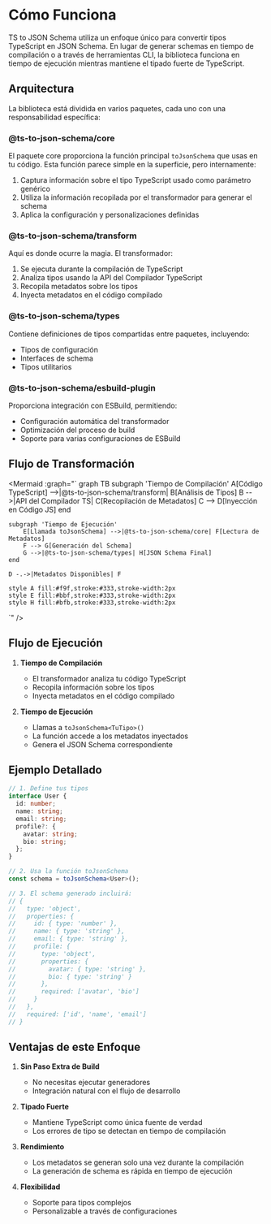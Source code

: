 # Cómo Funciona

TS to JSON Schema utiliza un enfoque único para convertir tipos TypeScript en JSON Schema. En lugar de generar schemas en tiempo de compilación o a través de herramientas CLI, la biblioteca funciona en tiempo de ejecución mientras mantiene el tipado fuerte de TypeScript.

## Arquitectura

La biblioteca está dividida en varios paquetes, cada uno con una responsabilidad específica:

### @ts-to-json-schema/core

El paquete core proporciona la función principal `toJsonSchema` que usas en tu código. Esta función parece simple en la superficie, pero internamente:

1. Captura información sobre el tipo TypeScript usado como parámetro genérico
2. Utiliza la información recopilada por el transformador para generar el schema
3. Aplica la configuración y personalizaciones definidas

### @ts-to-json-schema/transform

Aquí es donde ocurre la magia. El transformador:

1. Se ejecuta durante la compilación de TypeScript
2. Analiza tipos usando la API del Compilador TypeScript
3. Recopila metadatos sobre los tipos
4. Inyecta metadatos en el código compilado

### @ts-to-json-schema/types

Contiene definiciones de tipos compartidas entre paquetes, incluyendo:

- Tipos de configuración
- Interfaces de schema
- Tipos utilitarios

### @ts-to-json-schema/esbuild-plugin

Proporciona integración con ESBuild, permitiendo:

- Configuración automática del transformador
- Optimización del proceso de build
- Soporte para varias configuraciones de ESBuild

## Flujo de Transformación

<Mermaid :graph="`
graph TB
    subgraph 'Tiempo de Compilación'
        A[Código TypeScript] -->|@ts-to-json-schema/transform| B[Análisis de Tipos]
        B -->|API del Compilador TS| C[Recopilación de Metadatos]
        C --> D[Inyección en Código JS]
    end

    subgraph 'Tiempo de Ejecución'
        E[Llamada toJsonSchema] -->|@ts-to-json-schema/core| F[Lectura de Metadatos]
        F --> G[Generación del Schema]
        G -->|@ts-to-json-schema/types| H[JSON Schema Final]
    end

    D -.->|Metadatos Disponibles| F

    style A fill:#f9f,stroke:#333,stroke-width:2px
    style E fill:#bbf,stroke:#333,stroke-width:2px
    style H fill:#bfb,stroke:#333,stroke-width:2px
`" />

## Flujo de Ejecución

1. **Tiempo de Compilación**
   - El transformador analiza tu código TypeScript
   - Recopila información sobre los tipos
   - Inyecta metadatos en el código compilado

2. **Tiempo de Ejecución**
   - Llamas a `toJsonSchema<TuTipo>()`
   - La función accede a los metadatos inyectados
   - Genera el JSON Schema correspondiente

## Ejemplo Detallado

```typescript
// 1. Define tus tipos
interface User {
  id: number;
  name: string;
  email: string;
  profile?: {
    avatar: string;
    bio: string;
  };
}

// 2. Usa la función toJsonSchema
const schema = toJsonSchema<User>();

// 3. El schema generado incluirá:
// {
//   type: 'object',
//   properties: {
//     id: { type: 'number' },
//     name: { type: 'string' },
//     email: { type: 'string' },
//     profile: {
//       type: 'object',
//       properties: {
//         avatar: { type: 'string' },
//         bio: { type: 'string' }
//       },
//       required: ['avatar', 'bio']
//     }
//   },
//   required: ['id', 'name', 'email']
// }
```

## Ventajas de este Enfoque

1. **Sin Paso Extra de Build**
   - No necesitas ejecutar generadores
   - Integración natural con el flujo de desarrollo

2. **Tipado Fuerte**
   - Mantiene TypeScript como única fuente de verdad
   - Los errores de tipo se detectan en tiempo de compilación

3. **Rendimiento**
   - Los metadatos se generan solo una vez durante la compilación
   - La generación de schema es rápida en tiempo de ejecución

4. **Flexibilidad**
   - Soporte para tipos complejos
   - Personalizable a través de configuraciones 